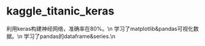 # kaggle_titanic_keras

利用keras构建神经网络，准确率在80%。\n
学习了matplotlib&pandas可视化数据。\n
学习了pandas的dataframe&series.\n
